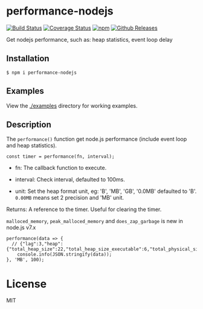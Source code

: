 # performance-nodejs


[![Build Status](https://travis-ci.org/vicanso/performance-nodejs.svg?style=flat-square)](https://travis-ci.org/vicanso/performance-nodejs)
[![Coverage Status](https://img.shields.io/coveralls/vicanso/performance-nodejs/master.svg?style=flat)](https://coveralls.io/r/vicanso/performance-nodejs?branch=master)
[![npm](http://img.shields.io/npm/v/performance-nodejs.svg?style=flat-square)](https://www.npmjs.org/package/performance-nodejs)
[![Github Releases](https://img.shields.io/npm/dm/performance-nodejs.svg?style=flat-square)](https://github.com/vicanso/performance-nodejs)

  Get nodejs performance, such as: heap statistics, event loop delay

## Installation

```
$ npm i performance-nodejs
```

## Examples
  
View the [./examples](examples) directory for working examples. 


## Description

  The `performance()` function get node.js performance (include event loop and heap statistics). 

```
const timer = performance(fn, interval);
```

* fn: The callback function to execute.

* interval: Check interval, defaulted to 100ms.

* unit: Set the heap format unit, eg: 'B', 'MB', 'GB', '0.0MB' defaulted to 'B'. `0.00MB` means set 2 precision and 'MB' unit.

Returns: A reference to the timer. Useful for clearing the timer. 

`malloced_memory`, `peak_malloced_memory` and `does_zap_garbage` is new in node.js v7.x

```
performance(data => {
  // {"lag":3,"heap":{"total_heap_size":22,"total_heap_size_executable":6,"total_physical_size":22,"total_available_size":1407,"used_heap_size":15,"heap_size_limit":1432,"malloced_memory":0,"peak_malloced_memory":2,"does_zap_garbage":0}}
	console.info(JSON.stringify(data));
}, 'MB', 100);
```

# License

MIT

